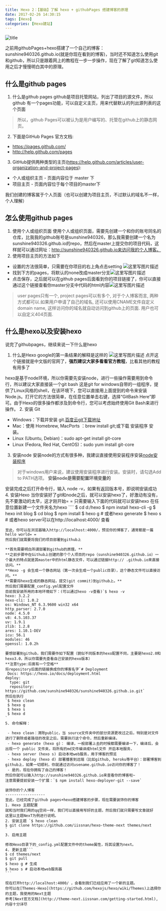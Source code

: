 ```yaml
---
title: Hexo 2：【基础】了解 hexo + githubPages 搭建博客的原理
date: 2017-02-26 14:30:15
tags: [Hexo] 
categories: [Hexo建站]
---
```

![title](http://img.blog.csdn.net/20170810182823396?watermark/2/text/aHR0cDovL2Jsb2cuY3Nkbi5uZXQvc3Vuc2hpbmU5NDAzMjY=/font/5a6L5L2T/fontsize/400/fill/I0JBQkFCMA==/dissolve/70/gravity/SouthEast)

之前用githubPages+hexo搭建了一个自己的博客：sunshine940326.github.io(就是你现在看到的博客)，当时还不知道怎么使用git和github，所以只是跟着网上的教程在一步一步操作，现在了解了git知道怎么使用之后才慢慢明白其中的原理。
<!--more-->

什么是github pages
---------------------
1. 什么是github pages
 github是项目托管网站，列出了项目的源文件，所以github  有一个pages功能，可以自定义主页，用来代替默认的列出源列表的这个页面
 > 所以，github Pages可以被认为是用户编写的、托管在github上的静态网页。

2. 下面是GitHub Pages 官方文档:
- https://pages.github.com/ 
- http://help.github.com/pages

3. GitHub提供两种类型的主页(https://help.github.com/articles/user-organization-and-project-pages):

 - 个人或组织主页 - 页面内容位于 master 下 
 - 项目主页 - 页面内容位于每个项目的master下
 
 我们创建的博客属于个人页面（也可以创建为项目主页，不过默认的域名不一样，个人理解）




怎么使用github pages
------------------
1. 使用个人或组织页面
使用个人或组织页面，需要先创建一个和你的账号同名的仓库，比我我的github账号是sunshine940326，那么我需要创建一个名为sunshine940326.github.io的repo，然后在master上提交你的项目代码，这样就可以通过网址：http://sunshine940326.github.io来访问我的个人博客。
2. 使用项目主页的方法如下

 - 设置的方法很简单，只需要在你项目的右上角点击setting
    ![这里写图片描述](http://img.blog.csdn.net/20170226100516628?watermark/2/text/aHR0cDovL2Jsb2cuY3Nkbi5uZXQvc3Vuc2hpbmU5NDAzMjY=/font/5a6L5L2T/fontsize/400/fill/I0JBQkFCMA==/dissolve/70/gravity/SouthEast)
 - 找到下方的pages，将默认的none改成master分支![这里写图片描述](http://img.blog.csdn.net/20170226100803503?watermark/2/text/aHR0cDovL2Jsb2cuY3Nkbi5uZXQvc3Vuc2hpbmU5NDAzMjY=/font/5a6L5L2T/fontsize/400/fill/I0JBQkFCMA==/dissolve/70/gravity/SouthEast)
 - 点击保存，之后就可以在github pages后面看到你的项目链接了，你可以直接通过这个链接查看你master分支中代码的html内容![这里写图片描述](http://img.blog.csdn.net/20170226101029145?watermark/2/text/aHR0cDovL2Jsb2cuY3Nkbi5uZXQvc3Vuc2hpbmU5NDAzMjY=/font/5a6L5L2T/fontsize/400/fill/I0JBQkFCMA==/dissolve/70/gravity/SouthEast)


> user pages只有一个, project pages可以有多个, 对于个人博客而言, 两种方式都可以.如果用户申请了自己的域名, 还可以使用CNAME文件自定义domain name, 这样访问你的域名就自动访问到github上的页面. 用户也可以自定义404页面.

什么是hexo以及安装hexo
----------------
说完了githubpages，继续来说一下什么是hexo
1. 什么是Hexo
google的第一条结果的解释是这样的
![这里写图片描述](http://img.blog.csdn.net/20170226102946906?watermark/2/text/aHR0cDovL2Jsb2cuY3Nkbi5uZXQvc3Vuc2hpbmU5NDAzMjY=/font/5a6L5L2T/fontsize/400/fill/I0JBQkFCMA==/dissolve/70/gravity/SouthEast)
点开这个链接就是中文版的官网了，**强烈建议大家多看看官方教程**，比看其他的教程有用多了

hexo是基于node环境，所以你需要先安装node，进行一些操作需要用到命令行，所以建议大家直接装一个git bash
这是git for windows自带的一组程序，提供了Linux风格的shell，在该环境下，您可以直接用上面提到的命令来安装Node.js。打开它的方法很简单，在任意位置单击右键，选择“GitBash Here”即可。由于Hexo的很多操作都涉及到命令行，您可以考虑始终使用Git Bash来进行操作。
2. 安装 Git
 - Windows：下载并安装 git.[百度云git下载地址](https://github.com/waylau/git-for-win)
 - Mac：使用 Homebrew, MacPorts ：brew install git;或下载 安装程序 安装。
 - Linux (Ubuntu, Debian)：sudo apt-get install git-core
 - Linux (Fedora, Red Hat, CentOS)：sudo yum install git-core
3. 安装node
 安装node的方式有很多种，我建议直接使用安装程序安装[node安装程序](https://nodejs.org/en/)
> 对于windows用户来说，建议使用安装程序进行安装。安装时，请勾选Add to PATH选项。
**安装node是需要配置环境变量的**

 安装完成之后打开命令行，输入 node -v，如果有返回版本号，即说明安装成功
4. 安装Hexo
当你安装好了git和node之后，就可以安装hexo了，好激动有没有，先不要激动的太早，这才刚开始= =
只需要输入下面的代码就可以安装hexo
在任意位置新建一个文件夹名为hexo ````
$ cd d:/hexo
$ npm install hexo-cli -g
$ hexo init blog
$ cd blog
$ npm install
$ hexo g # 或者hexo generate
$ hexo s # 或者hexo server可以在http://localhost:4000/ 查看
````
至此，你可以在浏览器输入http://localhost:4000/，预览你的博客了，通常都是一篇hello world= =
然后我们就需要将我们的项目部署到github上

**首先需要明白所谓部署到github的原理。**
**之前步骤中在Github上创建的那个个人项目的repo（sunshine940326.github.io）一个最大的特点就是其master中的html静态文件，可以通过链接http:// .github.io来直接访问。**
**Hexo -g 会生成一个静态网站（第一次会生成一个public目录），这个静态文件可以直接访问。**
**需要将hexo生成的静态网站，提交(git commit)到github上。**
然后我们需要配置_config.yml配置文件
目前我安装所用的本地环境如下：(可以通过hexo -v查看)`$ hexo -v
hexo: 3.2.2
hexo-cli: 1.0.2
os: Windows_NT 6.3.9600 win32 x64
http_parser: 2.7.0
node: 4.5.0
v8: 4.5.103.37
uv: 1.9.1
zlib: 1.2.8
ares: 1.10.1-DEV
icu: 56.1
modules: 46
openssl: 1.0.2h
`
要想部署到github，我们需要作如下配置（貌似不同版本的hexo配置不同，主要是hexo2.0和hexo3.0，所以你需要先查看自己安装的hexo版本）
**注意type:后面有一个空格**
将repository后面的链接换成你的博客名字`# Deployment
 Docs: https://hexo.io/docs/deployment.html
deploy:
  type: git
  repository: https://github.com/sunshine940326/sunshine940326.github.io.git`
然后在执行
`$ hexo clean
 $ hexo g
 $ hexo s
 $ hexo d
`
5. 命令解释：

 - hexo clean：清除public，当 source文件夹中的部分资源更改过之后，特别是对文件进行了删除或者路径的改变之后，需要执行这个命令，然后重新编译。
 - hexo generate (hexo g)： 编译，一般部署上去的时候都需要编译一下，编译后，会出现一个 public 文件夹，将所有的md文件编译成html文件 开启本地服务，
 - hexo server (hexo s) 启动本地web服务，用于博客的预览
 - hexo deploy (hexo d) 部署播客到远端（比如github, heroku等平台）：部署博客到github上，如果一切顺利，你就通过访问usename.github.io访问你的博客了！
 - 是的，现在你拥有了自己的博客！
然后你就可以输入http://sunshine940326.github.io来查看你的博客啦~
注意需要提前安装一个扩展：`$ npm install hexo-deployer-git --save`

装饰你的个人博客
------------------
至此，已经完成了github pages+hexo搭建博客的步骤，现在需要装饰你的博客
1. Hexo 主题配置
就和当时我们用的qq空间一样，我们可以直接用写好的主题，然后我们就只需要写文章就好  
这里以主题NexT为例进行说明。
2. 安装主题 `$ hexo clean
$ git clone https://github.com/iissnan/hexo-theme-next themes/next
`
3. 启用主题

修改Hexo目录下的_config.yml配置文件中的theme属性，将其设置为next。
4. 更新主题```
$ cd themes/next
$ git pull
$ hexo g # 生成
$ hexo s # 启动本地web服务器
```

现在打开http://localhost:4000/ ，会看到我们已经应用了一个新的主题。
你可以在[Themes·Hexo](https://github.com/hexojs/hexo/wiki/Themes)上选择你的主题，我使用的Next主题
参考[Next官方文档](http://theme-next.iissnan.com/getting-started.html),内容十分详尽

